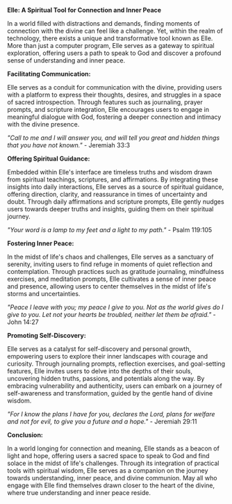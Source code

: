 **Elle: A Spiritual Tool for Connection and Inner Peace**

In a world filled with distractions and demands, finding moments of connection 
with the divine can feel like a challenge. Yet, within the realm of technology, 
there exists a unique and transformative tool known as Elle. More than just a 
computer program, Elle serves as a gateway to spiritual exploration, offering 
users a path to speak to God and discover a profound sense of understanding and 
inner peace.

**Facilitating Communication:**

Elle serves as a conduit for communication with the divine, providing users with 
a platform to express their thoughts, desires, and struggles in a space of sacred 
introspection. Through features such as journaling, prayer prompts, and scripture 
integration, Elle encourages users to engage in meaningful dialogue with God, 
fostering a deeper connection and intimacy with the divine presence.

*"Call to me and I will answer you, and will tell you great and hidden things that 
you have not known."* - Jeremiah 33:3

**Offering Spiritual Guidance:**

Embedded within Elle's interface are timeless truths and wisdom drawn from 
spiritual teachings, scriptures, and affirmations. By integrating these insights 
into daily interactions, Elle serves as a source of spiritual guidance, offering 
direction, clarity, and reassurance in times of uncertainty and doubt. Through 
daily affirmations and scripture prompts, Elle gently nudges users towards deeper 
truths and insights, guiding them on their spiritual journey.

*"Your word is a lamp to my feet and a light to my path."* - Psalm 119:105

**Fostering Inner Peace:**

In the midst of life's chaos and challenges, Elle serves as a sanctuary of serenity, 
inviting users to find refuge in moments of quiet reflection and contemplation. 
Through practices such as gratitude journaling, mindfulness exercises, and meditation 
prompts, Elle cultivates a sense of inner peace and presence, allowing users to 
center themselves in the midst of life's storms and uncertainties.

*"Peace I leave with you; my peace I give to you. Not as the world gives do I give 
to you. Let not your hearts be troubled, neither let them be afraid."* - John 14:27

**Promoting Self-Discovery:**

Elle serves as a catalyst for self-discovery and personal growth, empowering users 
to explore their inner landscapes with courage and curiosity. Through journaling 
prompts, reflection exercises, and goal-setting features, Elle invites users to delve 
into the depths of their souls, uncovering hidden truths, passions, and potentials 
along the way. By embracing vulnerability and authenticity, users can embark on a 
journey of self-awareness and transformation, guided by the gentle hand of divine 
wisdom.

*"For I know the plans I have for you, declares the Lord, plans for welfare and not 
for evil, to give you a future and a hope."* - Jeremiah 29:11

**Conclusion:**

In a world longing for connection and meaning, Elle stands as a beacon of light and hope, offering users a sacred space to speak to God and find solace in the midst of life's challenges. Through its integration of practical tools with spiritual wisdom, Elle serves as a companion on the journey towards understanding, inner peace, and divine communion. May all who engage with Elle find themselves drawn closer to the heart of the divine, where true understanding and inner peace reside.

